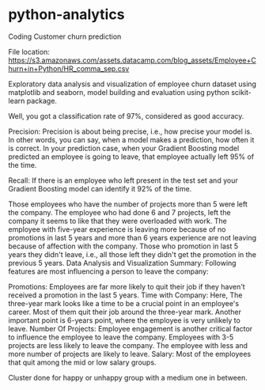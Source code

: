 # python-analytics
Coding Customer churn prediction

File location:
https://s3.amazonaws.com/assets.datacamp.com/blog_assets/Employee+Churn+in+Python/HR_comma_sep.csv

Exploratory data analysis and visualization of employee churn dataset using matplotlib and seaborn, model building and evaluation using python scikit-learn package.

Well, you got a classification rate of 97%, considered as good accuracy.

Precision: Precision is about being precise, i.e., how precise your model is. In other words, you can say, when a model makes a prediction, how often it is correct. In your prediction case, when your Gradient Boosting model predicted an employee is going to leave, that employee actually left 95% of the time.

Recall: If there is an employee who left present in the test set and your Gradient Boosting model can identify it 92% of the time.

Those employees who have the number of projects more than 5 were left the company.
The employee who had done 6 and 7 projects, left the company it seems to like that they were overloaded with work.
The employee with five-year experience is leaving more because of no promotions in last 5 years and more than 6 years experience are not leaving because of affection with the company.
Those who promotion in last 5 years they didn't leave, i.e., all those left they didn't get the promotion in the previous 5 years.
Data Analysis and Visualization Summary:
Following features are most influencing a person to leave the company:

Promotions: Employees are far more likely to quit their job if they haven't received a promotion in the last 5 years.
Time with Company: Here, The three-year mark looks like a time to be a crucial point in an employee's career. Most of them quit their job around the three-year mark. Another important point is 6-years point, where the employee is very unlikely to leave.
Number Of Projects: Employee engagement is another critical factor to influence the employee to leave the company. Employees with 3-5 projects are less likely to leave the company. The employee with less and more number of projects are likely to leave.
Salary: Most of the employees that quit among the mid or low salary groups.

Cluster done for happy or unhappy group with a medium one in between.
